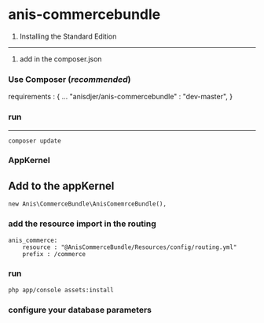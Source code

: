 anis-commercebundle
===================


1) Installing the Standard Edition
----------------------------------
1) add in the composer.json

### Use Composer (*recommended*)

requirements : {
 ... 
 "anisdjer/anis-commercebundle" : "dev-master",
 }
### run 
--------
    composer update
### AppKernel
Add to the appKernel
-
    new Anis\CommerceBundle\AnisComemrceBundle(),
### add the resource import in the routing 
    anis_commerce:
        resource : "@AnisCommerceBundle/Resources/config/routing.yml"
        prefix : /commerce
	
### run 
    php app/console assets:install
### configure your database parameters